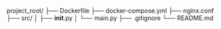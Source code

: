 project_root/
├── Dockerfile
├── docker-compose.yml
├── nginx.conf
├── src/
│ ├── **init**.py
│ └── main.py
├── .gitignore
└── README.md
